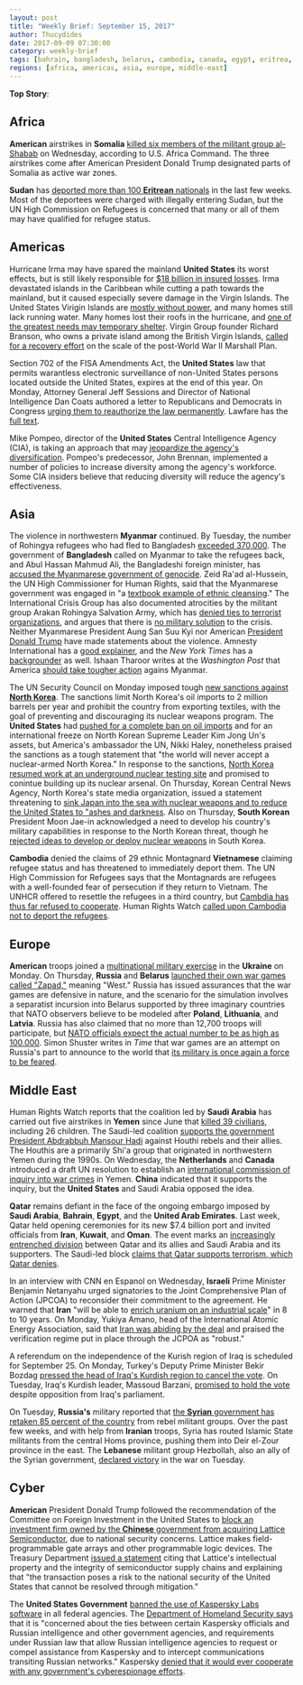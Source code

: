 ```yaml
---
layout: post
title: "Weekly Brief: September 15, 2017"
author: Thucydides
date: 2017-09-09 07:30:00
category: weekly-brief
tags: [bahrain, bangladesh, belarus, cambodia, canada, egypt, eritrea, iran, israel, kuwait, lebanon, myanmar, netherlands, north-korea, oman, russia, saudi-arabia, somalia, south-korea, sudan, syria, ukraine, united-states, vietnam, yemen]
regions: [africa, americas, asia, europe, middle-east]
---
```


**Top Story**:

## Africa

**American** airstrikes in **Somalia** [killed six members of the militant group al-Shabab](http://www.bbc.com/news/live/world-africa-40829108) on Wednesday, according to U.S. Africa Command. The three airstrikes come after American President Donald Trump designated parts of Somalia as active war zones.

**Sudan** has [deported more than 100 **Eritrean** nationals](http://www.africanews.com/2017/09/14/sudan-s-mass-deportation-of-eritreans-un-deeply-concerned/) in the last few weeks. Most of the deportees were charged with illegally entering Sudan, but the UN High Commission on Refugees is concerned that many or all of them may have qualified for refugee status.

## Americas

Hurricane Irma may have spared the mainland **United States** its worst effects, but is still likely responsible for [$18 billion in insured losses](http://www.miamiherald.com/news/weather/hurricane/article173182856.html). Irma devastated islands in the Caribbean while cutting a path towards the mainland, but it caused especially severe damage in the Virgin Islands. The United States Virigin Islands are [mostly without power](http://www.pbs.org/newshour/bb/americans-u-s-virgin-islands-feel-forgotten-wake-irma/), and many homes still lack running water. Many homes lost their roofs in the hurricane, and [one of the greatest needs may temporary shelter](https://www.usatoday.com/story/news/world/2017/09/13/u-s-virgin-islands-getting-aid-but-still-reeling-irma/664140001/). Virgin Group founder Richard Branson, who owns a private island among the British Virgin Islands, [called for a recovery effort](https://www.washingtonpost.com/news/worldviews/wp/2017/09/11/richard-branson-decimated-caribbean-islands-need-a-marshall-plan-after-irma/) on the scale of the post-World War II Marshall Plan.

Section 702 of the FISA Amendments Act, the **United States** law that permits warantless electronic surveillance of non-United States persons located outside the United States, expires at the end of this year. On Monday, Attorney General Jeff Sessions and Director of National Intelligence Dan Coats authored a letter to Republicans and Democrats in Congress [urging them to reauthorize the law permanently](https://www.washingtonpost.com/politics/congress/trump-wants-congress-to-reauthorize-surveillance-tool/2017/09/11/4fa33222-973d-11e7-af6a-6555caaeb8dc_story.html). Lawfare has the [full text](https://www.lawfareblog.com/coats-and-sessions-call-reauthorization-fisa-title-vii-without-sunset).

Mike Pompeo, director of the **United States** Central Intelligence Agency (CIA), is taking an approach that may [jeopardize the agency's diversification](http://foreignpolicy.com/2017/09/08/more-white-more-male-more-jesus-cia-employees-fear-pompeo-is-quietly-killing-the-agencys-diversity-mandate/). Pompeo's predecessor, John Brennan, implemented a number of policies to increase diversity among the agency's workforce. Some CIA insiders believe that reducing diversity will reduce the agency's effectiveness.

## Asia

The violence in northwestern **Myanmar** continued. By Tuesday, the number of Rohingya refugees who had fled to Bangladesh [exceeded 370,000](https://www.washingtonpost.com/world/textbook-example-of-ethnic-cleansing--370000-rohingyas-flood-bangladesh-as-crisis-worsens/2017/09/12/24bf290e-8792-41e9-a769-c79d7326bed0_story.html). The government of **Bangladesh** called on Myanmar to take the refugees back, and Abul Hassan Mahmud Ali, the Bangladeshi foreign minister, has [accused the Myanmarese government of genocide](http://www.aljazeera.com/news/2017/09/myanmar-crisis-textbook-ethnic-cleansing-170911081528888.html). Zeid Ra'ad al-Hussein, the UN High Commissioner for Human Rights, said that the Myanmarese government was engaged in "a [textbook example of ethnic cleansing](http://www.ohchr.org/EN/NewsEvents/Pages/DisplayNews.aspx)." The International Crisis Group has also documented atrocities by the militant group Arakan Rohingya Salvation Army, which has [denied ties to terrorist organizations](http://www.aljazeera.com/news/2017/09/arsa-group-denies-links-al-qaeda-isil-170914094048024.html), and argues that there is [no military solution](https://www.crisisgroup.org/asia/south-east-asia/myanmar/rakhine-state-danger-myanmars-transition) to the crisis. Neither Myanmarese President Aung San Suu Kyi nor American [President Donald Trump](http://foreignpolicy.com/2017/09/11/as-myanmar-cracks-down-on-rohingya-washington-asleep-at-the-switch/) have made statements about the violence. Amnesty International has a [good explainer](https://www.amnesty.org/en/latest/news/2017/09/who-are-the-rohingya-and-why-are-they-fleeing-myanmar), and the _New York Times_ has a [backgrounder](https://www.nytimes.com/2017/09/13/world/asia/myanmar-rohingya-muslim.html) as well. Ishaan Tharoor writes at the _Washington Post_ that America [should take tougher action](https://www.washingtonpost.com/news/worldviews/wp/2017/09/13/if-trump-wants-to-unravel-obamas-legacy-he-could-start-with-burma/) agains Myanmar.

The UN Security Council on Monday imposed tough [new sanctions against **North Korea**](https://www.washingtonpost.com/world/in-the-push-for-oil-embargo-on-north-korea-china-is-reluctant-to-sign-off/2017/09/11/3a5b56fe-96e5-11e7-a527-3573bd073e02_story.html). The sanctions limit North Korea's oil imports to 2 million barrels per year and prohibit the country from exporting textiles, with the goal of preventing and discouraging its nuclear weapons program. The **United States** had [pushed for a complete ban on oil imports](https://www.bloomberg.com/news/articles/2017-09-11/un-votes-new-north-korea-sanctions-stopping-short-of-oil-embargo) and for an international freeze on North Korean Supreme Leader Kim Jong Un's assets, but America's ambassador the UN, Nikki Haley, nonetheless praised the sanctions as a tough statement that "the world will never accept a nuclear-armed North Korea." In response to the sanctions, [North Korea resumed work at an underground nuclear testing site](https://www.nytimes.com/2017/09/13/world/asia/north-korea-nuclear-test.html) and promised to conintue building up its nuclear arsenal. On Thursday, Korean Central News Agency, North Korea's state media organization, issued a statement threatening to [sink Japan into the sea with nuclear weapons and to reduce the United States to "ashes and darkness](http://www.aljazeera.com/news/2017/09/north-korea-threatens-japan-sanctions-170914075433009.html). Also on Thursday, **South Korean** President Moon Jae-in acknowledged a need to develop his country's military capabilities in response to the North Korean threat, though he [rejected ideas to develop or deploy nuclear weapons](http://edition.cnn.com/2017/09/14/asia/south-korea-moon-nuclear/index.html) in South Korea.

**Cambodia** denied the claims of 29 ethnic Montagnard **Vietnamese** claiming refugee status and has threatened to immediately deport them. The UN High Commission for Refugees says that the Montagnards are refugees with a well-founded fear of persecution if they return to Vietnam. The UNHCR offered to resettle the refugees in a third country, but [Cambdia has thus far refused to cooperate](http://www.phnompenhpost.com/national/breaking-cambodia-uncooperative-relocating-montagnard-asylum-seekers-says-un-envoy). Human Rights Watch [called upon Cambodia not to deport the refugees](https://www.hrw.org/news/2017/09/12/cambodia-protect-montagnards-refugees).

## Europe

**American** troops joined a [multinational military exercise](http://www.cnn.com/2017/09/11/politics/us-troops-ukraine-nato/index.html) in the **Ukraine** on Monday. On Thursday, **Russia** and **Belarus** [launched their own war games called "Zapad,"](http://www.cnn.com/2017/09/11/politics/us-troops-ukraine-nato/index.html) meaning "West." Russia has issued assurances that the war games are defensive in nature, and the scenario for the simulation involves a separatist incursion into Belarus supported by three imaginary countries that NATO observers believe to be modeled after **Poland**, **Lithuania**, and **Latvia**. Russia has also claimed that no more than 12,700 troops will participate, but [NATO officials expect the actual number to be as high as 100,000](http://www.aljazeera.com/programmes/peopleandpower/2017/09/estonia-bear-hunt-170914055839448.html). Simon Shuster writes in _Time_ that war games are an attempt on Russia's part to announce to the world that [its military is once again a force to be feared](http://time.com/4941045/russia-zapad-drills-nato/).

## Middle East

Human Rights Watch reports that the coalition led by **Saudi Arabia** has carried out five airstrikes in **Yemen** since June that [killed 39 civilians](https://www.hrw.org/news/2017/09/12/yemen-coalition-airstrikes-deadly-children), including 26 children. The Saudi-led coalition [supports the government President Abdrabbuh Mansour Hadi](http://www.bbc.com/news/world-middle-east-29319423) against Houthi rebels and their allies. The Houthis are a primarily Shi'a group that originated in northwestern Yemen during the 1990s. On Wednesday, the **Netherlands** and **Canada** introduced a draft UN resolution to establish an [international commission of inquiry into war crimes](https://uk.reuters.com/article/uk-yemen-security-un/china-backs-u-n-call-for-justice-in-yemen-u-s-and-saudis-dont-idUKKCN1BO0ZL) in Yemen. **China** indicated that it supports the inquiry, but the **United States** and Saudi Arabia opposed the idea.

**Qatar** remains defiant in the face of the ongoing embargo imposed by **Saudi Arabia**, **Bahrain**, **Egypt**, and the **United Arab Emirates**. Last week, Qatar held opening ceremonies for its new $7.4 billion port and invited officials from **Iran**, **Kuwait**, and **Oman**. The event marks an [increasingly entrenched division](https://www.bloomberg.com/news/articles/2017-09-13/100-days-of-the-big-gulf-feud-now-pick-sides) between Qatar and its allies and Saudi Arabia and its supporters. The Saudi-led block [claims that Qatar supports terrorism, which Qatar denies](http://www.bbc.com/news/world-middle-east-41209610).

In an interview with CNN en Espanol on Wednesday, **Israeli** Prime Minister Benjamin Netanyahu urged signatories to the Joint Comprehensive Plan of Action (JPCOA) to reconsider their commitment to the agreement. He warned that **Iran** "will be able to [enrich uranium on an industrial scale](http://edition.cnn.com/2017/09/12/middleeast/netanyahu-exclusive-interview/index.html)" in 8 to 10 years. On Monday, Yukiya Amano, head of the International Atomic Energy Association, said that [Iran was abiding by the deal](http://www.aljazeera.com/news/2017/09/nuclear-watchdog-defends-iran-agreement-170911155556386.html) and praised the verification regime put in place through the JCPOA as "robust."

A referendum on the independence of the Kurish region of Iraq is scheduled for September 25. On Monday, Turkey's Deputy Prime Minister Bekir Bozdag [pressed the head of Iraq's Kurdish region to cancel the vote](https://www.washingtonpost.com/world/middle_east/turkey-urges-iraqi-kurds-to-call-off-vote-on-independence/2017/09/11/15ca103a-9714-11e7-af6a-6555caaeb8dc_story.html). On Tuesday, Iraq's Kurdish leader, Massoud Barzani, [promised to hold the vote](https://uk.reuters.com/article/uk-mideast-crisis-iraq-kurds/barzani-vows-to-press-on-with-kurdish-referendum-defying-iraq-parliament-idUKKCN1BN12G) despite opposition from Iraq's parliament.

On Tuesday, **Russia's** military reported that [the **Syrian** government has retaken 85 percent of the country](https://www.washingtonpost.com/world/middle_east/russia-says-syria-government-controls-85-percent-of-country/2017/09/12/d1fec9e0-9790-11e7-af6a-6555caaeb8dc_story.html) from rebel militant groups. Over the past few weeks, and with help from **Iranian** troops, Syria has routed Islamic State militants from the central Homs province, pushing them into Deir el-Zour province in the east. The **Lebanese** militant group Hezbollah, also an ally of the Syrian government, [declared victory](https://uk.reuters.com/article/uk-mideast-crisis-syria-hezbollah/hezbollah-declares-syria-victory-russia-says-much-of-country-won-back-idUKKCN1BN0YN) in the war on Tuesday.

## Cyber

**American** President Donald Trump followed the recommendation of the Committee on Foreign Investment in the United States to [block an investment firm owned by the **Chinese** government from acquiring Lattice Semiconductor](https://arstechnica.com/tech-policy/2017/09/trump-blocks-chinese-purchase-of-us-chipmaker-over-national-security/), due to national security concerns. Lattice makes field-programmable gate arrays and other programmable logic devices. The Treasury Department [issued a statement](https://www.treasury.gov/press-center/press-releases/Pages/sm0157.aspx) citing that Lattice's intellectual property and the integrity of semiconductor supply chains and explaining that "the transaction poses a risk to the national security of the United States that cannot be resolved through mitigation."

The **United States Government** [banned the use of Kaspersky Labs software](https://www.engadget.com/2017/09/13/us-bans-kaspersky-software/) in all federal agencies. The [Department of Homeland Security says](https://www.dhs.gov/news/2017/09/13/dhs-statement-issuance-binding-operational-directive-17-01) that it is "concerned about the ties between certain Kaspersky officials and Russian intelligence and other government agencies, and requirements under Russian law that allow Russian intelligence agencies to request or compel assistance from Kaspersky and to intercept communications transiting Russian networks." Kaspersky [denied that it would ever cooperate with any government's cyberespionage efforts](https://www.washingtonpost.com/world/national-security/us-to-ban-use-of-kaspersky-software-in-federal-agencies-amid-concerns-of-russian-espionage/2017/09/13/36b717d0-989e-11e7-82e4-f1076f6d6152_story.html).
